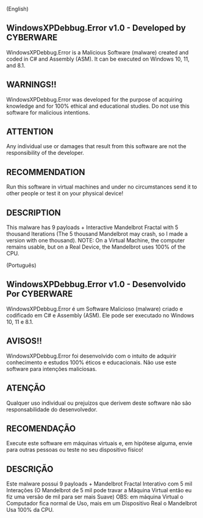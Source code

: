 (English)
## WindowsXPDebbug.Error v1.0 - Developed by CYBERWARE

WindowsXPDebbug.Error is a Malicious Software (malware) created and coded in C# and Assembly (ASM). It can be executed on Windows 10, 11, and 8.1.

## WARNINGS!!

WindowsXPDebbug.Error was developed for the purpose of acquiring knowledge and for 100% ethical and educational studies. Do not use this software for malicious intentions.

## ATTENTION

Any individual use or damages that result from this software are not the responsibility of the developer.

## RECOMMENDATION

Run this software in virtual machines and under no circumstances send it to other people or test it on your physical device!

## DESCRIPTION

This malware has 9 payloads + Interactive Mandelbrot Fractal with 5 thousand Iterations (The 5 thousand Mandelbrot may crash, so I made a version with one thousand).
NOTE: On a Virtual Machine, the computer remains usable, but on a Real Device, the Mandelbrot uses 100% of the CPU.


(Português)
## WindowsXPDebbug.Error v1.0 - Desenvolvido Por CYBERWARE

WindowsXPDebbug.Error é um Software Malicioso (malware) criado e codificado em C# e Assembly (ASM). Ele pode ser executado no Windows 10, 11 e 8.1.

## AVISOS!!

WindowsXPDebbug.Error foi desenvolvido com o intuito de adquirir conhecimento e estudos 100% éticos e educacionais. Não use este software para intenções maliciosas.

## ATENÇÃO

Qualquer uso individual ou prejuízos que derivem deste software não são responsabilidade do desenvolvedor.

## RECOMENDAÇÃO

Execute este software em máquinas virtuais e, em hipótese alguma, envie para outras pessoas ou teste no seu dispositivo físico!

## DESCRIÇÃO

Este malware possui 9 payloads + Mandelbrot Fractal Interativo com 5 mil Interações (O Mandelbrot de 5 mil pode travar a Máquina Virtual então eu fiz uma versão de mil para ser mais Suave)
OBS: em máquina Virtual o Computador fica normal de Uso, mais em um Dispositivo Real o Mandelbrot Usa 100% da CPU.

